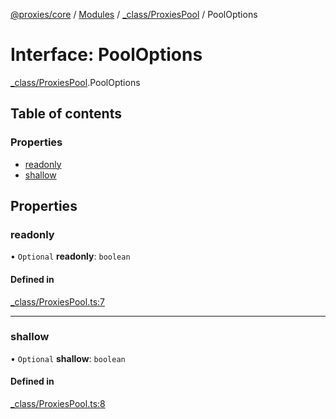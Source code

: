 [@proxies/core](../README.md) / [Modules](../modules.md) / [_class/ProxiesPool](../modules/_class_ProxiesPool.md) / PoolOptions

# Interface: PoolOptions

[_class/ProxiesPool](../modules/_class_ProxiesPool.md).PoolOptions

## Table of contents

### Properties

- [readonly](_class_ProxiesPool.PoolOptions.md#readonly)
- [shallow](_class_ProxiesPool.PoolOptions.md#shallow)

## Properties

### readonly

• `Optional` **readonly**: `boolean`

#### Defined in

[_class/ProxiesPool.ts:7](https://github.com/canguser/proxies/blob/0a04f76/modules/core/main/_class/ProxiesPool.ts#L7)

___

### shallow

• `Optional` **shallow**: `boolean`

#### Defined in

[_class/ProxiesPool.ts:8](https://github.com/canguser/proxies/blob/0a04f76/modules/core/main/_class/ProxiesPool.ts#L8)
